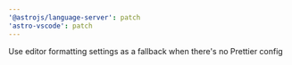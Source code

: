 ```yaml
---
'@astrojs/language-server': patch
'astro-vscode': patch
---
```


Use editor formatting settings as a fallback when there's no Prettier config
